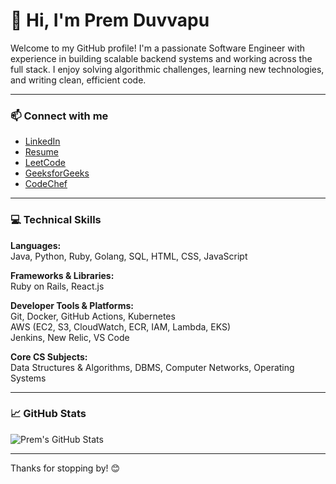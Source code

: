 # 👋 Hi, I'm Prem Duvvapu

Welcome to my GitHub profile! I'm a passionate Software Engineer with experience in building scalable backend systems and working across the full stack. I enjoy solving algorithmic challenges, learning new technologies, and writing clean, efficient code.

---

### 📫 Connect with me

- [LinkedIn](https://www.linkedin.com/in/prem-duvvapu/)  
- [Resume](https://drive.google.com/file/d/1NwOXW9nN4icT1my3_S4AIeqfo2sfdNsf/view?usp=sharing)  
- [LeetCode](https://leetcode.com/u/prem_duvvapu/)  
- [GeeksforGeeks](https://www.geeksforgeeks.org/user/prem_duvvapu/)  
- [CodeChef](https://www.codechef.com/users/prem_duvvapu)

---

### 💻 Technical Skills

**Languages:**  
Java, Python, Ruby, Golang, SQL, HTML, CSS, JavaScript

**Frameworks & Libraries:**  
Ruby on Rails, React.js

**Developer Tools & Platforms:**  
Git, Docker, GitHub Actions, Kubernetes  
AWS (EC2, S3, CloudWatch, ECR, IAM, Lambda, EKS)  
Jenkins, New Relic, VS Code

**Core CS Subjects:**  
Data Structures & Algorithms, DBMS, Computer Networks, Operating Systems

---

### 📈 GitHub Stats

![Prem's GitHub Stats](https://github-readme-stats.vercel.app/api?username=Prem-Duvvapu&show_icons=true&theme=radical)

---

Thanks for stopping by! 😊
